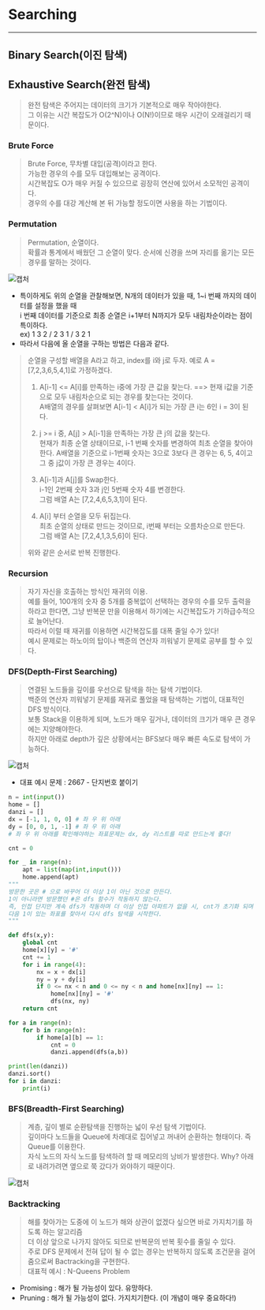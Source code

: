 # Searching
---
## Binary Search(이진 탐색)
## Exhaustive Search(완전 탐색)
> 완전 탐색은 주어지는 데이터의 크기가 기본적으로 매우 작아야한다.  
> 그 이유는 시간 복잡도가 O(2^N)이나 O(N!)이므로 매우 시간이 오래걸리기 때문이다.  

### Brute Force
> Brute Force, 무차별 대입(공격)이라고 한다.  
> 가능한 경우의 수를 모두 대입해보는 공격이다.  
> 시간복잡도 O가 매우 커질 수 있으므로 굉장히 연산에 있어서 소모적인 공격이다.  
> 경우의 수를 대강 계산해 본 뒤 가능할 정도이면 사용을 하는 기법이다.  

### Permutation
> Permutation, 순열이다.  
> 확률과 통계에서 배웠던 그 순열이 맞다. 순서에 신경을 쓰며 자리를 옮기는 모든 경우를 말하는 것이다.  

![캡처](https://user-images.githubusercontent.com/71700079/124467025-42e35f00-ddd2-11eb-8135-31b55c4f827f.PNG)  

- 특이하게도 위의 순열을 관찰해보면, N개의 데이터가 있을 때, 1~i 번째 까지의 데이터를 설정을 했을 때  
  i 번째 데이터를 기준으로 최종 순열은 i+1부터 N까지가 모두 내림차순이라는 점이 특이하다.  
ex) 1 3 2 / 2 3 1 / 3 2 1
- 따라서 다음에 올 순열을 구하는 방법은 다음과 같다.

> 순열을 구성할 배열을 A라고 하고, index를 i와 j로 두자. 예로 A = [7,2,3,6,5,4,1]로 가정하겠다.  
> 1. A[i-1] <= A[i]를 만족하는 i중에 가장 큰 값을 찾는다. ==> 현재 i값을 기준으로 모두 내림차순으로 되는 경우를 찾는다는 것이다.  
>    A배열의 경우를 살펴보면 A[i-1] < A[i]가 되는 가장 큰 i는 6인 i = 3이 된다.  
>    
> 2. j >= i 중, A[j] > A[i-1]을 만족하는 가장 큰 j의 값을 찾는다.  
>    현재가 최종 순열 상태이므로, i-1 번째 숫자를 변경하여 최초 순열을 찾아야 한다.
>    A배열을 기준으로 i-1번째 숫자는 3으로 3보다 큰 경우는 6, 5, 4이고 그 중 j값이 가장 큰 경우는 4이다.  
>
> 3. A[i-1]과 A[j]를 Swap한다.  
>    i-1인 2번째 숫자 3과 j인 5번째 숫자 4를 변경한다.  
>    그럼 배열 A는 [7,2,4,6,5,3,1]이 된다.  
> 
> 4. A[i] 부터 순열을 모두 뒤집는다.  
>    최초 순열의 상태로 만드는 것이므로, i번째 부터는 오름차순으로 만든다.  
>    그럼 배열 A는 [7,2,4,1,3,5,6]이 된다.  
>    
> 위와 같은 순서로 반복 진행한다.

### Recursion
> 자기 자신을 호출하는 방식인 재귀의 이용.  
> 예를 들어, 100개의 숫자 중 5개를 중복없이 선택하는 경우의 수를 모두 출력을 하라고 한다면, 그냥 반복문 만을 이용해서 하기에는 시간복잡도가 기하급수적으로 늘어난다.  
> 따라서 이럴 때 재귀를 이용하면 시간복잡도를 대폭 줄일 수가 있다!  
> 예시 문제로는 하노이의 탑이나 백준의 연산자 끼워넣기 문제로 공부를 할 수 있다.

### DFS(Depth-First Searching)
> 연결된 노드들을 깊이를 우선으로 탐색을 하는 탐색 기법이다.  
> 백준의 연산자 끼워넣기 문제를 재귀로 풀었을 때 탐색하는 기법이, 대표적인 DFS 방식이다.  
> 보통 Stack을 이용하게 되며, 노드가 매우 깊거나, 데이터의 크기가 매우 큰 경우에는 지양해야한다.  
> 하지만 아래로 depth가 깊은 상황에서는 BFS보다 매우 빠른 속도로 탐색이 가능하다.  

![캡처](https://user-images.githubusercontent.com/71700079/124910125-322b2700-e026-11eb-9055-874cf5ef4d51.PNG)

- 대표 예시 문제 : 2667 - 단지번호 붙이기
```python
n = int(input())
home = []
danzi = []
dx = [-1, 1, 0, 0] # 좌 우 위 아래
dy = [0, 0, 1, -1] # 좌 우 위 아래
# 좌 우 위 아래를 확인해야하는 좌표문제는 dx, dy 리스트를 따로 만드는게 좋다!

cnt = 0

for _ in range(n):
    apt = list(map(int,input()))
    home.append(apt)
"""
방문한 곳은 # 으로 바꾸어 더 이상 1이 아닌 것으로 만든다.
1이 아니라면 방문했던 #은 dfs 함수가 작동하지 않는다. 
즉, 인접 단지만 계속 dfs가 작동하며 더 이상 인접 아파트가 없을 시, cnt가 초기화 되며
다음 1이 있는 좌표를 찾아서 다시 dfs 탐색을 시작한다.
"""

def dfs(x,y):
    global cnt
    home[x][y] = '#'
    cnt += 1
    for i in range(4):
        nx = x + dx[i]
        ny = y + dy[i]
        if 0 <= nx < n and 0 <= ny < n and home[nx][ny] == 1:
            home[nx][ny] = '#'
            dfs(nx, ny)
    return cnt

for a in range(n):
    for b in range(n):
        if home[a][b] == 1:
            cnt = 0
            danzi.append(dfs(a,b))

print(len(danzi))
danzi.sort()
for i in danzi:
    print(i)
````

### BFS(Breadth-First Searching)
> 계층, 깊이 별로 순환탐색을 진행하는 넓이 우선 탐색 기법이다.  
> 깊이마다 노드들을 Queue에 차례대로 집어넣고 꺼내어 순환하는 형태이다. 즉 Queue를 이용한다.  
> 자식 노드의 자식 노드를 탐색하려 할 때 메모리의 낭비가 발생한다. Why? 아래로 내려가려면 옆으로 쭉 갔다가 와야하기 때문이다.  

![캡처](https://user-images.githubusercontent.com/71700079/124910382-7e766700-e026-11eb-9717-77396aa5a974.PNG)

### Backtracking
> 해를 찾아가는 도중에 이 노드가 해와 상관이 없겠다 싶으면 바로 가지치기를 하도록 하는 알고리즘  
> 더 이상 앞으로 나가지 않아도 되므로 반복문의 반복 횟수를 줄일 수 있다.  
> 주로 DFS 문제에서 전혀 답이 될 수 없는 경우는 반복하지 않도록 조건문을 걸어줌으로써 Bactracking을 구현한다.  
> 대표적 예시 : N-Queens Problem

- Promising : 해가 될 가능성이 있다. 유망하다.
- Pruning : 해가 될 가능성이 없다. 가지치기한다. (이 개념이 매우 중요하다!)

